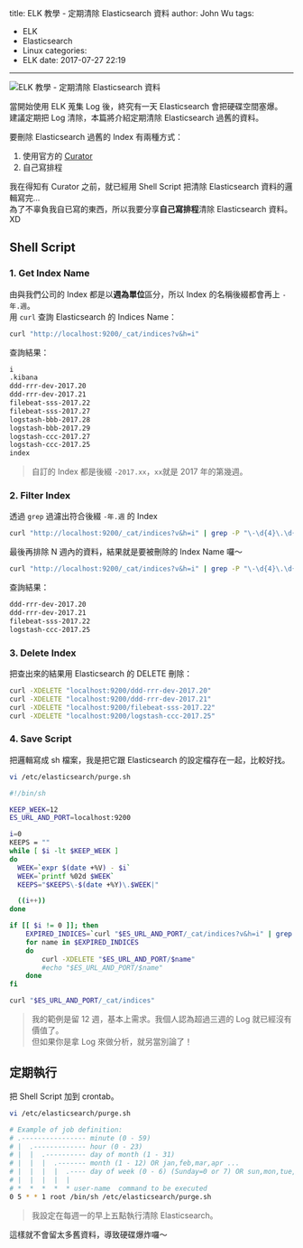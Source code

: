 title: ELK 教學 - 定期清除 Elasticsearch 資料
author: John Wu
tags:
  - ELK
  - Elasticsearch
  - Linux
categories:
  - ELK
date: 2017-07-27 22:19
---
![ELK 教學 - 定期清除 Elasticsearch 資料](/images/elasticsearch.png)

當開始使用 ELK 蒐集 Log 後，終究有一天 Elasticsearch 會把硬碟空間塞爆。  
建議定期把 Log 清除，本篇將介紹定期清除 Elasticsearch 過舊的資料。  

<!-- more -->

要刪除 Elasticsearch 過舊的 Index 有兩種方式：
1. 使用官方的 [Curator](https://www.elastic.co/guide/en/elasticsearch/client/curator/current/index.html)  
2. 自己寫排程  

我在得知有 Curator 之前，就已經用 Shell Script 把清除 Elasticsearch 資料的邏輯寫完...  
為了不辜負我自已寫的東西，所以我要分享**自己寫排程**清除 Elasticsearch 資料。XD  

## Shell Script

### 1. Get Index Name

由與我們公司的 Index 都是以**週為單位**區分，所以 Index 的名稱後綴都會再上 `-年.週`。  
用 `curl` 查詢 Elasticsearch 的 Indices Name：
```bash
curl "http://localhost:9200/_cat/indices?v&h=i"
```

查詢結果：
```bash
i
.kibana
ddd-rrr-dev-2017.20
ddd-rrr-dev-2017.21
filebeat-sss-2017.22
filebeat-sss-2017.27
logstash-bbb-2017.28
logstash-bbb-2017.29
logstash-ccc-2017.27
logstash-ccc-2017.25
index
```
> 自訂的 Index 都是後綴 `-2017.xx`，`xx`就是 2017 年的第幾週。  

### 2. Filter Index

透過 `grep` 過濾出符合後綴 `-年.週` 的 Index
```bash
curl "http://localhost:9200/_cat/indices?v&h=i" | grep -P "\-\d{4}\.\d{2}$"
```

最後再排除 N 週內的資料，結果就是要被刪除的 Index Name 囉～
```bash
curl "http://localhost:9200/_cat/indices?v&h=i" | grep -P "\-\d{4}\.\d{2}$" | grep -Pv "(\-2017\.27|\-2017\.28|\-2017\.29)\b"`
```

查詢結果：
```bash
ddd-rrr-dev-2017.20
ddd-rrr-dev-2017.21
filebeat-sss-2017.22
logstash-ccc-2017.25
```

### 3. Delete Index

把查出來的結果用 Elasticsearch 的 DELETE 刪除：
```bash
curl -XDELETE "localhost:9200/ddd-rrr-dev-2017.20"
curl -XDELETE "localhost:9200/ddd-rrr-dev-2017.21"
curl -XDELETE "localhost:9200/filebeat-sss-2017.22"
curl -XDELETE "localhost:9200/logstash-ccc-2017.25"
```

### 4. Save Script

把邏輯寫成 sh 檔案，我是把它跟 Elasticsearch 的設定檔存在一起，比較好找。  

```bash
vi /etc/elasticsearch/purge.sh
```

``` bash
#!/bin/sh

KEEP_WEEK=12
ES_URL_AND_PORT=localhost:9200

i=0
KEEPS = ""
while [ $i -lt $KEEP_WEEK ]
do
  WEEK=`expr $(date +%V) - $i`
  WEEK=`printf %02d $WEEK`
  KEEPS="$KEEPS\-$(date +%Y)\.$WEEK|"

  ((i++))
done

if [[ $i != 0 ]]; then
	EXPIRED_INDICES=`curl "$ES_URL_AND_PORT/_cat/indices?v&h=i" | grep -P "\-\d{4}\.\d{2}$" | grep -Pv "(${KEEPS::-1})\b"`
	for name in $EXPIRED_INDICES
	do  
		curl -XDELETE "$ES_URL_AND_PORT/$name"
		#echo "$ES_URL_AND_PORT/$name"
	done
fi

curl "$ES_URL_AND_PORT/_cat/indices"
```
> 我的範例是留 12 週，基本上需求。我個人認為超過三週的 Log 就已經沒有價值了。  
> 但如果你是拿 Log 來做分析，就另當別論了！


## 定期執行

把 Shell Script 加到 crontab。  

```bash
vi /etc/elasticsearch/purge.sh
```

```bash
# Example of job definition:
# .---------------- minute (0 - 59)
# |  .------------- hour (0 - 23)
# |  |  .---------- day of month (1 - 31)
# |  |  |  .------- month (1 - 12) OR jan,feb,mar,apr ...
# |  |  |  |  .---- day of week (0 - 6) (Sunday=0 or 7) OR sun,mon,tue,wed,thu,fri,sat
# |  |  |  |  |
# *  *  *  *  * user-name  command to be executed
0 5 * * 1 root /bin/sh /etc/elasticsearch/purge.sh
```
> 我設定在每週一的早上五點執行清除 Elasticsearch。  

這樣就不會留太多舊資料，導致硬碟爆炸囉～